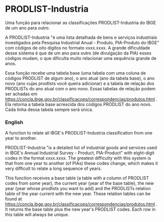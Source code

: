 # PRODLIST-Industria

Uma função para relacionar as classificações PRODLIST-Industria do IBGE de um ano para outro.


A PRODLIST-Industria "é uma lista detalhada de bens e serviços industriais investigados pela Pesquisa Industrial Anual - Produto, PIA-Produto do IBGE" com códigos de oito dígitos no formato xxxx.xxxx. A grande dificuldade desse sistema é que de um ano para outro (de divulgação da PIA) esses códigos mudam, o que dificulta muito relacionar uma sequência grande de anos.

Essa função recebe uma tabela base (uma tabela com uma coluna de códigos PRODLIST de algum ano), o ano atual (ano da tabela base), o ano novo (ano cujas prodlists você queira adicionar) e a tabela de relação dos PRODLISTs do ano atual com o ano novo. Essas tabelas de relação podem ser achadas em https://concla.ibge.gov.br/classificacoes/correspondencias/produtos.html . Ela retorna a tabela base acrescida dos códigos PRODLIST do ano novo. Cada linha dessa tabela sempre será única.  



### English

A function to relate all IBGE's PRODLIST-Industria classification from one year to another.


PRODLIST-Industria "is a detailed list of industrial goods and services used in IBGE's Annual Industrial Survey - Product, PIA-Product" with eight-digit codes in the format xxxx.xxxx. The greatest difficulty with this system is that from one year to another (of PIAs) these codes change, which makes it very difficult to relate a long sequence of years.

This function receives a base table (a table with a column of PRODLIST codes from some year), the current year (year of the base table), the new year (year whose prodlists you want to add) and the PRODLISTs relation table of the year current with the new year. These relation tables can be found at https://concla.ibge.gov.br/classificacoes/correspondencias/produtos.html . It returns the base table plus the new year's PRODLIST codes. Each row in this table will always be unique.





